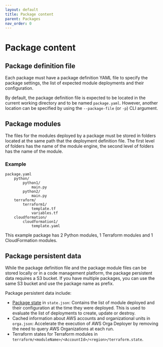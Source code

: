 ```yaml
---
layout: default
title: Package content
parent: Packages
nav_order: 0
---
```


# Package content

## Package definition file

Each package must have a package definition YAML file to specify the package settings, the list of expected module deployments and their configuration.

By default, the package definition file is expected to be located in the current working directory and to be named `package.yaml`. However, another location can be specified by using the `--package-file` (or `-p`) CLI argument.

## Package modules

The files for the modules deployed by a package must be stored in folders located at the same path that the deployment definition file. The first level of folders has the name of the module engine, the second level of folders has the name of the module.

### Example

```text
package.yaml
    python/
        python1/
            main.py
        python2/
            main.py
    terraform/
        terraform1/
            template.tf
            variables.tf
    cloudformation/
        cloudformation1/
            template.yaml
```

This example package has 2 Python modules, 1 Terraform modules and 1 CloudFormation modules.

## Package persistent data

While the package definition file and the package module files can be stored locally or in a code management platform, the package persistent data requires a S3 bucket. If you have multiple packages, you can use the same S3 bucket and use the package name as prefix.

Package persistent data include:

* [Package state](state.html) in `state.json`: Contains the list of module deployed and their configuration at the time they were deployed. This is used to evaluate the list of deployments to create, update or destroy.
* Cached information about AWS accounts and organizational units in `orga.json`: Accelerate the execution of AWS Orga Deployer by removing the need to query AWS Organizations at each run.
* Terraform states for Terraform modules in `terraform/<moduleName>/<AccountId>/<region>/terraform.state`.
